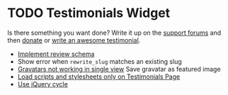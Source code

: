# TODO Testimonials Widget

Is there something you want done? Write it up on the [support forums](http://wordpress.org/support/plugin/testimonials-widget) and then [donate](http://aihr.us/about-aihrus/donate/) or [write an awesome testimonial](http://aihr.us/about-aihrus/testimonials/add-testimonial/).

* [Implement review schema](http://wordpress.org/support/topic/lots-of-options-4?replies=3#post-4754108)
* Show error when `rewrite_slug` matches an existing slug
* [Gravatars not working in single view](http://aihr.us/testimonial/jay-ramirez/) Save gravatar as featured image
* [Load scripts and stylesheets only on Testimonials Page](http://wordpress.org/support/topic/load-scripts-and-stylesheets-only-on-testimonials-page)
* [Use jQuery cycle](http://wordpress.org/support/topic/animation-not-disabling?replies=12#post-4655776)
